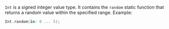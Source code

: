 `Int` is a signed integer value type.
It contains the `random` static function that returns a random value within the specified range.
Example:

```swift
Int.random(in: 0 ... 5);
```

